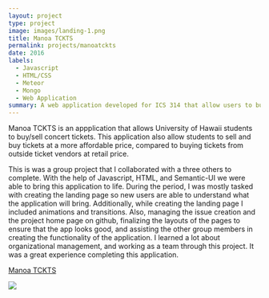 ```yaml
---
layout: project
type: project
image: images/landing-1.png
title: Manoa TCKTS
permalink: projects/manoatckts
date: 2016
labels:
  - Javascript
  - HTML/CSS
  - Meteor
  - Mongo
  - Web Application
summary: A web application developed for ICS 314 that allow users to buy/sell concert tickets easily.   
---
```


Manoa TCKTS is an appplication that allows University of Hawaii students to buy/sell concert tickets. This application also allow students to sell and buy tickets at a more affordable price, compared to buying tickets from outside ticket vendors at retail price. 

This is was a group project that I collaborated with a three others to complete. With the help of Javascript, HTML, and Semantic-UI we were able to bring this application to life. During the period, I was mostly tasked with creating the landing page so new users are able to understand what the application will bring. Additionally, while creating the landing page I included animations and transitions. Also, managing the issue creation and the project home page on github, finalizing the layouts of the pages to ensure that the app looks good, and assisting the other group members in creating the functionality of the application. I learned a lot about organizational management, and working as a team through this project. It was a great experience completing this application. 

<a href="https://manoa-tckts.github.io/"><i class="large github icon"></i>Manoa TCKTS</a>

<img class="ui floated rounded image" style="margin-bottom: 10px" src="../images/landingpage.png">

